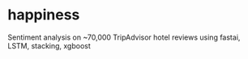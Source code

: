 # happiness
Sentiment analysis on ~70,000 TripAdvisor hotel reviews using fastai, LSTM, stacking, xgboost

